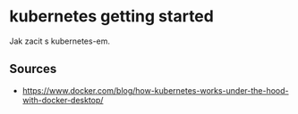 # kubernetes getting started
Jak zacit s kubernetes-em.

## Sources
+ https://www.docker.com/blog/how-kubernetes-works-under-the-hood-with-docker-desktop/